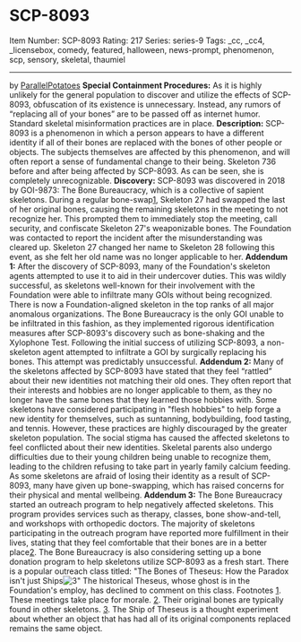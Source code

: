 # SCP-8093
Item Number: SCP-8093
Rating: 217
Series: series-9
Tags: _cc, _cc4, _licensebox, comedy, featured, halloween, news-prompt, phenomenon, scp, sensory, skeletal, thaumiel

---

by [ParallelPotatoes](/parallels-potato-page)
**Special Containment Procedures:** As it is highly unlikely for the general population to discover and utilize the effects of SCP-8093, obfuscation of its existence is unnecessary. Instead, any rumors of “replacing all of your bones” are to be passed off as internet humor. Standard skeletal misinformation practices are in place.
**Description:** SCP-8093 is a phenomenon in which a person appears to have a different identity if all of their bones are replaced with the bones of other people or objects. The subjects themselves are affected by this phenomenon, and will often report a sense of fundamental change to their being.
Skeleton 736 before and after being affected by SCP-8093. As can be seen, she is completely unrecognizable.
**Discovery:** SCP-8093 was discovered in 2018 by GOI-9873: The Bone Bureaucracy, which is a collective of sapient skeletons. During a regular bone-swap[1](javascript:;), Skeleton 27 had swapped the last of her original bones, causing the remaining skeletons in the meeting to not recognize her. This prompted them to immediately stop the meeting, call security, and confiscate Skeleton 27's weaponizable bones. The Foundation was contacted to report the incident after the misunderstanding was cleared up. Skeleton 27 changed her name to Skeleton 28 following this event, as she felt her old name was no longer applicable to her.
**Addendum 1:** After the discovery of SCP-8093, many of the Foundation's skeleton agents attempted to use it to aid in their undercover duties. This was wildly successful, as skeletons well-known for their involvement with the Foundation were able to infiltrate many GOIs without being recognized. There is now a Foundation-aligned skeleton in the top ranks of all major anomalous organizations. The Bone Bureaucracy is the only GOI unable to be infiltrated in this fashion, as they implemented rigorous identification measures after SCP-8093's discovery such as bone-shaking and the Xylophone Test.
Following the initial success of utilizing SCP-8093, a non-skeleton agent attempted to infiltrate a GOI by surgically replacing his bones. This attempt was predictably unsuccessful.
**Addendum 2:** Many of the skeletons affected by SCP-8093 have stated that they feel “rattled” about their new identities not matching their old ones. They often report that their interests and hobbies are no longer applicable to them, as they no longer have the same bones that they learned those hobbies with. Some skeletons have considered participating in "flesh hobbies" to help forge a new identity for themselves, such as suntanning, bodybuilding, food tasting, and tennis. However, these practices are highly discouraged by the greater skeleton population. The social stigma has caused the affected skeletons to feel conflicted about their new identities. Skeletal parents also undergo difficulties due to their young children being unable to recognize them, leading to the children refusing to take part in yearly family calcium feeding. As some skeletons are afraid of losing their identity as a result of SCP-8093, many have given up bone-swapping, which has raised concerns for their physical and mental wellbeing.
**Addendum 3:** The Bone Bureaucracy started an outreach program to help negatively affected skeletons. This program provides services such as therapy, classes, bone show-and-tell, and workshops with orthopedic doctors. The majority of skeletons participating in the outreach program have reported more fulfillment in their lives, stating that they feel comfortable that their bones are in a better place[2](javascript:;). The Bone Bureaucracy is also considering setting up a bone donation program to help skeletons utilize SCP-8093 as a fresh start. There is a popular outreach class titled: "The Bones of Theseus: How the Paradox isn't just Ships![3](javascript:;)" The historical Theseus, whose ghost is in the Foundation's employ, has declined to comment on this class.
Footnotes
[1](javascript:;). These meetings take place for morale.
[2](javascript:;). Their original bones are typically found in other skeletons.
[3](javascript:;). The Ship of Theseus is a thought experiment about whether an object that has had all of its original components replaced remains the same object.